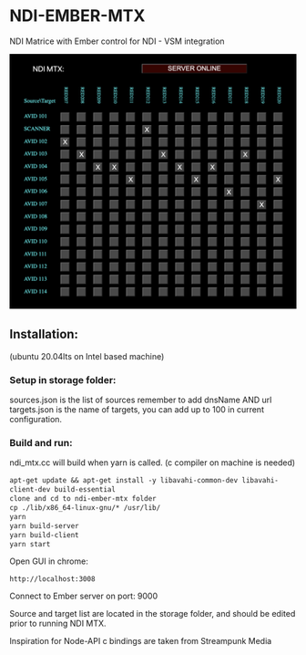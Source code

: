 # NDI-EMBER-MTX

NDI Matrice with Ember control for NDI - VSM integration

<img src="doc/mtx.png">

## Installation: 
(ubuntu 20.04lts on Intel based machine)

### Setup in storage folder:
sources.json is the list of sources remember to add dnsName AND url
targets.json is the name of targets, you can add up to 100 in current configuration.

### Build and run:
ndi_mtx.cc will build when yarn is called.
(c compiler on machine is needed)
```
apt-get update && apt-get install -y libavahi-common-dev libavahi-client-dev build-essential
clone and cd to ndi-ember-mtx folder
cp ./lib/x86_64-linux-gnu/* /usr/lib/
yarn
yarn build-server
yarn build-client
yarn start
```

Open GUI in chrome:
```
http://localhost:3008
```

Connect to Ember server on port: 9000

Source and target list are located in the storage folder, and should be edited prior to running NDI MTX.

Inspiration for Node-API c bindings are taken from Streampunk Media


